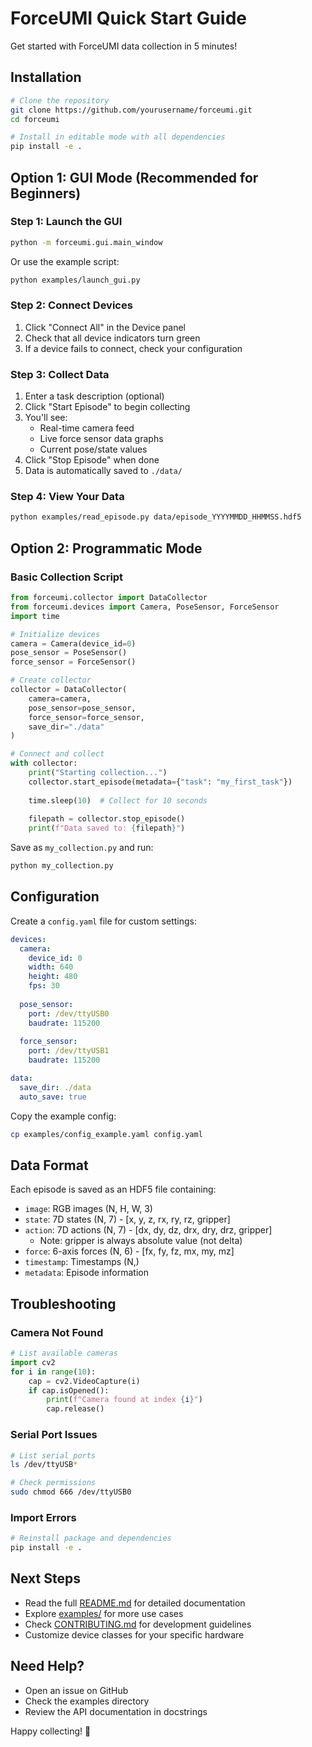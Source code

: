 # ForceUMI Quick Start Guide

Get started with ForceUMI data collection in 5 minutes!

## Installation

```bash
# Clone the repository
git clone https://github.com/yourusername/forceumi.git
cd forceumi

# Install in editable mode with all dependencies
pip install -e .
```

## Option 1: GUI Mode (Recommended for Beginners)

### Step 1: Launch the GUI

```bash
python -m forceumi.gui.main_window
```

Or use the example script:

```bash
python examples/launch_gui.py
```

### Step 2: Connect Devices

1. Click "Connect All" in the Device panel
2. Check that all device indicators turn green
3. If a device fails to connect, check your configuration

### Step 3: Collect Data

1. Enter a task description (optional)
2. Click "Start Episode" to begin collecting
3. You'll see:
   - Real-time camera feed
   - Live force sensor data graphs
   - Current pose/state values
4. Click "Stop Episode" when done
5. Data is automatically saved to `./data/`

### Step 4: View Your Data

```bash
python examples/read_episode.py data/episode_YYYYMMDD_HHMMSS.hdf5
```

## Option 2: Programmatic Mode

### Basic Collection Script

```python
from forceumi.collector import DataCollector
from forceumi.devices import Camera, PoseSensor, ForceSensor
import time

# Initialize devices
camera = Camera(device_id=0)
pose_sensor = PoseSensor()
force_sensor = ForceSensor()

# Create collector
collector = DataCollector(
    camera=camera,
    pose_sensor=pose_sensor,
    force_sensor=force_sensor,
    save_dir="./data"
)

# Connect and collect
with collector:
    print("Starting collection...")
    collector.start_episode(metadata={"task": "my_first_task"})
    
    time.sleep(10)  # Collect for 10 seconds
    
    filepath = collector.stop_episode()
    print(f"Data saved to: {filepath}")
```

Save as `my_collection.py` and run:

```bash
python my_collection.py
```

## Configuration

Create a `config.yaml` file for custom settings:

```yaml
devices:
  camera:
    device_id: 0
    width: 640
    height: 480
    fps: 30
  
  pose_sensor:
    port: /dev/ttyUSB0
    baudrate: 115200
  
  force_sensor:
    port: /dev/ttyUSB1
    baudrate: 115200

data:
  save_dir: ./data
  auto_save: true
```

Copy the example config:

```bash
cp examples/config_example.yaml config.yaml
```

## Data Format

Each episode is saved as an HDF5 file containing:

- `image`: RGB images (N, H, W, 3)
- `state`: 7D states (N, 7) - [x, y, z, rx, ry, rz, gripper]
- `action`: 7D actions (N, 7) - [dx, dy, dz, drx, dry, drz, gripper]
  - Note: gripper is always absolute value (not delta)
- `force`: 6-axis forces (N, 6) - [fx, fy, fz, mx, my, mz]
- `timestamp`: Timestamps (N,)
- `metadata`: Episode information

## Troubleshooting

### Camera Not Found

```python
# List available cameras
import cv2
for i in range(10):
    cap = cv2.VideoCapture(i)
    if cap.isOpened():
        print(f"Camera found at index {i}")
        cap.release()
```

### Serial Port Issues

```bash
# List serial ports
ls /dev/ttyUSB*

# Check permissions
sudo chmod 666 /dev/ttyUSB0
```

### Import Errors

```bash
# Reinstall package and dependencies
pip install -e .
```

## Next Steps

- Read the full [README.md](README.md) for detailed documentation
- Explore [examples/](examples/) for more use cases
- Check [CONTRIBUTING.md](CONTRIBUTING.md) for development guidelines
- Customize device classes for your specific hardware

## Need Help?

- Open an issue on GitHub
- Check the examples directory
- Review the API documentation in docstrings

Happy collecting! 🚀

